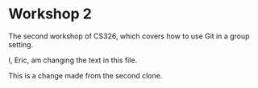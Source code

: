 # Workshop 2

The second workshop of CS326, which covers how to use Git in a group setting.

I, Eric, am changing the text in this file.

This is a change made from the second clone.
